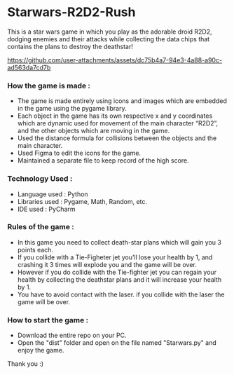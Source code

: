 # Starwars-R2D2-Rush
This is a star wars game in which you play as the adorable droid R2D2, dodging enemies and their attacks while collecting the data chips that contains the plans to destroy the deathstar!

https://github.com/user-attachments/assets/dc75b4a7-94e3-4a88-a90c-ad563da7cd7b

### How the game is made :
- The game is made entirely using icons and images which are embedded in the game using the pygame library.
- Each object in the game has its own respective x and y coordinates which are dynamic used for movement of the main character “R2D2”, and the other objects which are moving in the game.
- Used the distance formula for collisions between the objects and the main character.
- Used Figma to edit the icons for the game.
- Maintained a separate file to keep record of the high score.

### Technology Used :
- Language used : Python
- Libraries used : Pygame, Math, Random, etc.
- IDE used : PyCharm

### Rules of the game :
- In this game you need to collect death-star plans which will gain you 3 points each.
- If you collide with a Tie-Figheter jet you'll lose your health by 1, and crashing it 3 times will explode you and the game will be over. 
- However if you do collide with the Tie-fighter jet you can regain your health by collecting the deathstar plans and it will increase your health by 1.
- You have to avoid contact with the laser. if you collide with the laser the game will be over.

### How to start the game :
- Download the entire repo on your PC.
- Open the "dist" folder and open on the file named "Starwars.py" and enjoy the game.

Thank you :)
